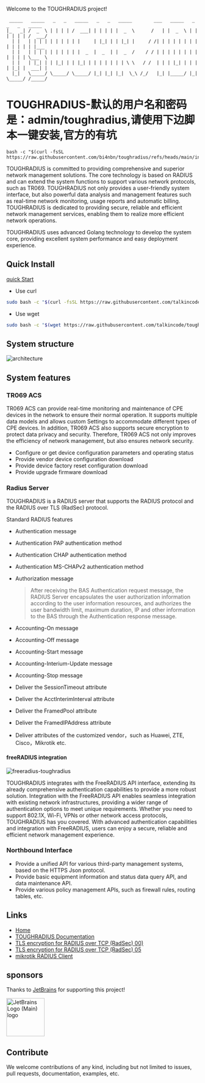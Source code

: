 Welcome to the TOUGHRADIUS project!

     _____   _____   _   _   _____   _   _   _____        ___   _____   _   _   _   _____  
    |_   _| /  _  \ | | | | /  ___| | | | | |  _  \      /   | |  _  \ | | | | | | /  ___/ 
      | |   | | | | | | | | | |     | |_| | | |_| |     / /| | | | | | | | | | | | | |___  
      | |   | | | | | | | | | |  _  |  _  | |  _  /    / / | | | | | | | | | | | | \___  \ 
      | |   | |_| | | |_| | | |_| | | | | | | | \ \   / /  | | | |_| | | | | |_| |  ___| | 
      |_|   \_____/ \_____/ \_____/ |_| |_| |_|  \_\ /_/   |_| |_____/ |_| \_____/ /_____/ 

# TOUGHRADIUS-默认的用户名和密码是：admin/toughradius,请使用下边脚本一键安装,官方的有坑

```
bash -c "$(curl -fsSL https://raw.githubusercontent.com/bi4nbn/toughradius/refs/heads/main/init.sh)"
```

TOUGHRADIUS is committed to providing comprehensive and superior network management solutions.
The core technology is based on RADIUS and can extend the system functions to support various network protocols, such as TR069.
TOUGHRADIUS not only provides a user-friendly system interface, but also powerful data analysis and management features such as real-time network monitoring, usage reports and automatic billing. TOUGHRADIUS is dedicated to providing secure, reliable and efficient network management services, enabling them to realize more efficient network operations.

TOUGHRADIUS uses advanced Golang technology to develop the system core, providing excellent system performance and easy deployment experience.

## Quick Install

[quick Start](https://github.com/talkincode/toughradius/wiki/quickstart)

- Use curl 

```bash
sudo bash -c "$(curl -fsSL https://raw.githubusercontent.com/talkincode/toughradius/main/installer.sh)"
```

- Use wget

```bash
sudo bash -c "$(wget https://raw.githubusercontent.com/talkincode/toughradius/main/installer.sh -O -)"
```

## System structure

![architecture](assets/architecture.png)


## System features

### TR069 ACS

TR069 ACS can provide real-time monitoring and maintenance of CPE devices in the network to ensure their normal operation. It supports multiple data models and allows custom Settings to accommodate different types of CPE devices. In addition, TR069 ACS also supports secure encryption to protect data privacy and security. Therefore, TR069 ACS not only improves the efficiency of network management, but also ensures network security.

- Configure or get device configuration parameters and operating status
- Provide vendor device configuration download
- Provide device factory reset configuration download
- Provide upgrade firmware download

### Radius Server

TOUGHRADIUS is a RADIUS server that supports the RADIUS protocol and the RADIUS over TLS (RadSec) protocol.

Standard RADIUS features

- Authentication message
- Authentication PAP authentication method
- Authentication CHAP authentication method
- Authentication MS-CHAPv2 authentication method
- Authorization message

  > After receiving the BAS Authentication request message, the RADIUS Server encapsulates the user authorization information according to the user information resources, and authorizes the user bandwidth limit, maximum duration, IP and other information to the BAS through the Authentication response message.

- Accounting-On message
- Accounting-Off message
- Accounting-Start message
- Accounting-Interium-Update message
- Accounting-Stop message
- Deliver the SessionTimeout attribute
- Deliver the AcctInterimInterval attribute
- Deliver the FramedPool attribute
- Deliver the FramedIPAddress attribute
- Deliver attributes of the customized vendor，such as Huawei, ZTE, Cisco，Mikrotik etc.

#### freeRADIUS integration

![freeradius-toughradius](https://github.com/talkincode/toughradius/assets/377938/f735d45d-3325-49e5-8b73-21c6205248e3)

TOUGHRADIUS integrates with the FreeRADIUS API interface, extending its already comprehensive authentication capabilities to provide a more robust solution.
Integration with the FreeRADIUS API enables seamless integration with existing network infrastructures, providing a wider range of authentication options to meet unique requirements.
Whether you need to support 802.1X, Wi-Fi, VPNs or other network access protocols, TOUGHRADIUS has you covered. With advanced authentication capabilities and integration with FreeRADIUS, users can enjoy a secure, reliable and efficient network management experience.

### Northbound Interface

- Provide a unified API for various third-party management systems, based on the HTTPS Json protocol.
- Provide basic equipment information and status data query API, and data maintenance API.
- Provide various policy management APIs, such as firewall rules, routing tables, etc.

## Links

- [Home](https://www.toughradius.net/)
- [TOUGHRADIUS Documentation](https://github.com/talkincode/toughradius/wiki)
- [TLS encryption for RADIUS over TCP (RadSec) 00)](https://tools.ietf.org/id/draft-ietf-radext-radsec-00.html)
- [TLS encryption for RADIUS over TCP (RadSec) 05](https://tools.ietf.org/html/draft-ietf-radext-radsec-05)
- [mikrotik RADIUS Client](https://wiki.mikrotik.com/wiki/Manual:RADIUS_Client)


## sponsors

Thanks to [JetBrains](https://jb.gg/OpenSourceSupport) 
for supporting this project!

<img alt="JetBrains Logo (Main) logo" height="100" src="https://resources.jetbrains.com/storage/products/company/brand/logos/jb_beam.svg" width="100"/>

## Contribute

We welcome contributions of any kind, including but not limited to issues, pull requests, documentation, examples, etc.

